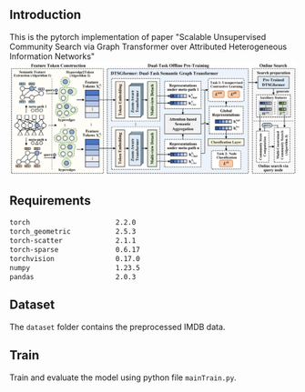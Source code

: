 ## Introduction

This is the pytorch implementation of paper "Scalable Unsupervised Community Search via Graph Transformer over Attributed Heterogeneous Information Networks"
![model](Framework_of_UCSAH.png)


## Requirements
```
torch                     2.2.0
torch_geometric           2.5.3
torch-scatter             2.1.1
torch-sparse              0.6.17
torchvision               0.17.0
numpy                     1.23.5
pandas                    2.0.3
```

## Dataset
The `dataset` folder contains the preprocessed IMDB data.

## Train
Train and evaluate the model using python file `mainTrain.py`.